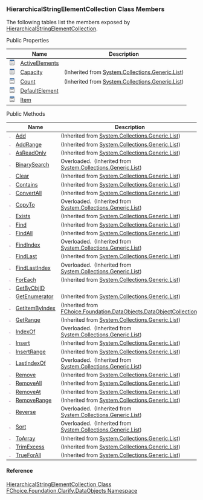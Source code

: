 ﻿### HierarchicalStringElementCollection Class Members

The following tables list the members exposed by [HierarchicalStringElementCollection](fcSDK~FChoice.Foundation.Clarify.DataObjects.HierarchicalStringElementCollection.md).

Public Properties

|   | Name | Description |
| --- | --- | --- |
| ![Public Property](dotnetimages/publicProperty.png) | [ActiveElements](fcSDK~FChoice.Foundation.Clarify.DataObjects.HierarchicalStringElementCollection~ActiveElements.md) |   |
| ![Public Property](dotnetimages/publicProperty.png) | [Capacity](#) | (Inherited from [System.Collections.Generic.List<IHierarchicalStringElement>](#)) |
| ![Public Property](dotnetimages/publicProperty.png) | [Count](#) | (Inherited from [System.Collections.Generic.List<IHierarchicalStringElement>](#)) |
| ![Public Property](dotnetimages/publicProperty.png) | [DefaultElement](fcSDK~FChoice.Foundation.Clarify.DataObjects.HierarchicalStringElementCollection~DefaultElement.md) |   |
| ![Public Property](dotnetimages/publicProperty.png) | [Item](fcSDK~FChoice.Foundation.Clarify.DataObjects.HierarchicalStringElementCollection~Item.md) |   |



Public Methods

|   | Name | Description |
| --- | --- | --- |
| ![Public Method](dotnetimages/publicMethod.png) | [Add](#) | (Inherited from [System.Collections.Generic.List<IHierarchicalStringElement>](#)) |
| ![Public Method](dotnetimages/publicMethod.png) | [AddRange](#) | (Inherited from [System.Collections.Generic.List<IHierarchicalStringElement>](#)) |
| ![Public Method](dotnetimages/publicMethod.png) | [AsReadOnly](#) | (Inherited from [System.Collections.Generic.List<IHierarchicalStringElement>](#)) |
| ![Public Method](dotnetimages/publicMethod.png) | [BinarySearch](#) | Overloaded.  (Inherited from [System.Collections.Generic.List<IHierarchicalStringElement>](#)) |
| ![Public Method](dotnetimages/publicMethod.png) | [Clear](#) | (Inherited from [System.Collections.Generic.List<IHierarchicalStringElement>](#)) |
| ![Public Method](dotnetimages/publicMethod.png) | [Contains](#) | (Inherited from [System.Collections.Generic.List<IHierarchicalStringElement>](#)) |
| ![Public Method](dotnetimages/publicMethod.png) | [ConvertAll](#) | (Inherited from [System.Collections.Generic.List<IHierarchicalStringElement>](#)) |
| ![Public Method](dotnetimages/publicMethod.png) | [CopyTo](#) | Overloaded.  (Inherited from [System.Collections.Generic.List<IHierarchicalStringElement>](#)) |
| ![Public Method](dotnetimages/publicMethod.png) | [Exists](#) | (Inherited from [System.Collections.Generic.List<IHierarchicalStringElement>](#)) |
| ![Public Method](dotnetimages/publicMethod.png) | [Find](#) | (Inherited from [System.Collections.Generic.List<IHierarchicalStringElement>](#)) |
| ![Public Method](dotnetimages/publicMethod.png) | [FindAll](#) | (Inherited from [System.Collections.Generic.List<IHierarchicalStringElement>](#)) |
| ![Public Method](dotnetimages/publicMethod.png) | [FindIndex](#) | Overloaded.  (Inherited from [System.Collections.Generic.List<IHierarchicalStringElement>](#)) |
| ![Public Method](dotnetimages/publicMethod.png) | [FindLast](#) | (Inherited from [System.Collections.Generic.List<IHierarchicalStringElement>](#)) |
| ![Public Method](dotnetimages/publicMethod.png) | [FindLastIndex](#) | Overloaded.  (Inherited from [System.Collections.Generic.List<IHierarchicalStringElement>](#)) |
| ![Public Method](dotnetimages/publicMethod.png) | [ForEach](#) | (Inherited from [System.Collections.Generic.List<IHierarchicalStringElement>](#)) |
| ![Public Method](dotnetimages/publicMethod.png) | [GetByObjID](fcSDK~FChoice.Foundation.Clarify.DataObjects.HierarchicalStringElementCollection~GetByObjID.md) |   |
| ![Public Method](dotnetimages/publicMethod.png) | [GetEnumerator](#) | (Inherited from [System.Collections.Generic.List<IHierarchicalStringElement>](#)) |
| ![Public Method](dotnetimages/publicMethod.png) | [GetItemByIndex](fcSDK~FChoice.Foundation.DataObjects.DataObjectCollection`1~GetItemByIndex.md) | (Inherited from [FChoice.Foundation.DataObjects.DataObjectCollection<IHierarchicalStringElement>](fcSDK~FChoice.Foundation.DataObjects.DataObjectCollection`1.md)) |
| ![Public Method](dotnetimages/publicMethod.png) | [GetRange](#) | (Inherited from [System.Collections.Generic.List<IHierarchicalStringElement>](#)) |
| ![Public Method](dotnetimages/publicMethod.png) | [IndexOf](#) | Overloaded.  (Inherited from [System.Collections.Generic.List<IHierarchicalStringElement>](#)) |
| ![Public Method](dotnetimages/publicMethod.png) | [Insert](#) | (Inherited from [System.Collections.Generic.List<IHierarchicalStringElement>](#)) |
| ![Public Method](dotnetimages/publicMethod.png) | [InsertRange](#) | (Inherited from [System.Collections.Generic.List<IHierarchicalStringElement>](#)) |
| ![Public Method](dotnetimages/publicMethod.png) | [LastIndexOf](#) | Overloaded.  (Inherited from [System.Collections.Generic.List<IHierarchicalStringElement>](#)) |
| ![Public Method](dotnetimages/publicMethod.png) | [Remove](#) | (Inherited from [System.Collections.Generic.List<IHierarchicalStringElement>](#)) |
| ![Public Method](dotnetimages/publicMethod.png) | [RemoveAll](#) | (Inherited from [System.Collections.Generic.List<IHierarchicalStringElement>](#)) |
| ![Public Method](dotnetimages/publicMethod.png) | [RemoveAt](#) | (Inherited from [System.Collections.Generic.List<IHierarchicalStringElement>](#)) |
| ![Public Method](dotnetimages/publicMethod.png) | [RemoveRange](#) | (Inherited from [System.Collections.Generic.List<IHierarchicalStringElement>](#)) |
| ![Public Method](dotnetimages/publicMethod.png) | [Reverse](#) | Overloaded.  (Inherited from [System.Collections.Generic.List<IHierarchicalStringElement>](#)) |
| ![Public Method](dotnetimages/publicMethod.png) | [Sort](#) | Overloaded.  (Inherited from [System.Collections.Generic.List<IHierarchicalStringElement>](#)) |
| ![Public Method](dotnetimages/publicMethod.png) | [ToArray](#) | (Inherited from [System.Collections.Generic.List<IHierarchicalStringElement>](#)) |
| ![Public Method](dotnetimages/publicMethod.png) | [TrimExcess](#) | (Inherited from [System.Collections.Generic.List<IHierarchicalStringElement>](#)) |
| ![Public Method](dotnetimages/publicMethod.png) | [TrueForAll](#) | (Inherited from [System.Collections.Generic.List<IHierarchicalStringElement>](#)) |





#### Reference

[HierarchicalStringElementCollection Class](fcSDK~FChoice.Foundation.Clarify.DataObjects.HierarchicalStringElementCollection.md)  
[FChoice.Foundation.Clarify.DataObjects Namespace](fcSDK~FChoice.Foundation.Clarify.DataObjects_namespace.md)